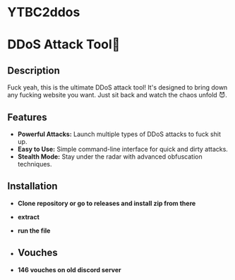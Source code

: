 # YTBC2ddos
# DDoS Attack Tool💖

## Description

Fuck yeah, this is the ultimate DDoS attack tool! It's designed to bring down any fucking website you want. Just sit back and watch the chaos unfold 😈.

## Features

- **Powerful Attacks:** Launch multiple types of DDoS attacks to fuck shit up.
- **Easy to Use:** Simple command-line interface for quick and dirty attacks.
- **Stealth Mode:** Stay under the radar with advanced obfuscation techniques.

## Installation

- **Clone repository or go to releases and install zip from there**
- **extract**
- **run the file**

- ## Vouches

- **146 vouches on old discord server**
